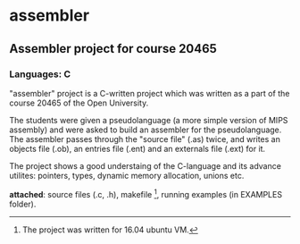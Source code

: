 # assembler
## Assembler project for course 20465
### Languages: C

"assembler" project is a C-written project which was written as a part of the course 20465 of the Open University.

The students were given a pseudolanguage (a more simple version of MIPS assembly) and were asked to build an assembler for the pseudolanguage.
The assembler passes through the "source file" (.as) twice, and writes an objects file (.ob), an entries file (.ent) and an externals file (.ext) for it.

The project shows a good understaing of the C-language and its advance utilites: pointers, types, dynamic memory allocation, unions etc.

**attached**: source files (.c, .h),
              makefile [^1], 
              running examples (in EXAMPLES folder).

[^1]: The project was written for 16.04 ubuntu VM.

